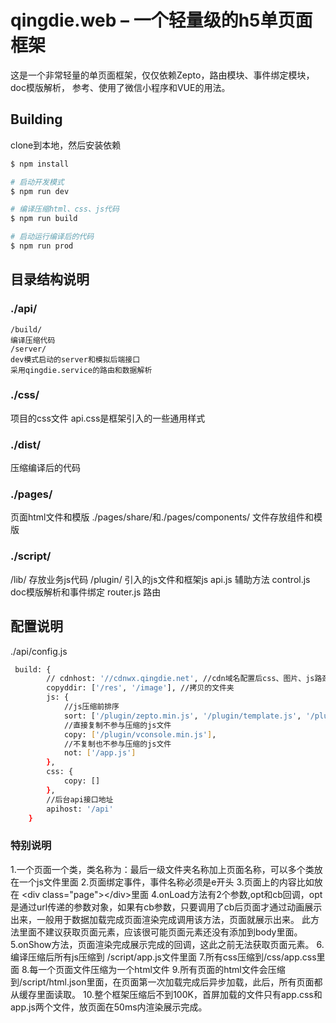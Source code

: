 # qingdie.web – 一个轻量级的h5单页面框架

这是一个非常轻量的单页面框架，仅仅依赖Zepto，路由模块、事件绑定模块，doc模版解析，
参考、使用了微信小程序和VUE的用法。

## Building

clone到本地，然后安装依赖
~~~ sh
$ npm install

# 启动开发模式
$ npm run dev

# 编译压缩html、css、js代码
$ npm run build

# 启动运行编译后的代码
$ npm run prod
~~~

## 目录结构说明
   ### ./api/
    /build/
    编译压缩代码
    /server/
    dev模式启动的server和模拟后端接口
    采用qingdie.service的路由和数据解析
   ### ./css/
   项目的css文件
   api.css是框架引入的一些通用样式 
   ### ./dist/
   压缩编译后的代码 
   ### ./pages/
   页面html文件和模版
     ./pages/share/和./pages/components/ 文件存放组件和模版
   ### ./script/
   /lib/
   存放业务js代码
   /plugin/
   引入的js文件和框架js
   api.js 辅助方法
   control.js doc模版解析和事件绑定
   router.js 路由
## 配置说明
./api/config.js
~~~ sh
 build: {
        // cdnhost: '//cdnwx.qingdie.net', //cdn域名配置后css、图片、js路劲替换为cdn
        copyddir: ['/res', '/image'], //拷贝的文件夹
        js: {
            //js压缩前排序
            sort: ['/plugin/zepto.min.js', '/plugin/template.js', '/plugin/api.js', '/plugin/router.js', '/plugin/control.js', '/plugin/jweixin-1.3.0.js', '/lib/app.js'],
            //直接复制不参与压缩的js文件
            copy: ['/plugin/vconsole.min.js'],
            //不复制也不参与压缩的js文件
            not: ['/app.js']
        },
        css: {
            copy: []
        },
        //后台api接口地址
        apihost: '/api'
    }
~~~

### 特别说明
1.一个页面一个类，类名称为：最后一级文件夹名称加上页面名称，可以多个类放在一个js文件里面
2.页面绑定事件，事件名称必须是e开头
3.页面上的内容比如放在 &lt;div class=&quot;page&quot;&gt;&lt;/div&gt;里面
4.onLoad方法有2个参数,opt和cb回调，opt是通过url传递的参数对象，如果有cb参数，只要调用了cb后页面才通过动画展示出来，一般用于数据加载完成页面渲染完成调用该方法，页面就展示出来。
  此方法里面不建议获取页面元素，应该很可能页面元素还没有添加到body里面。
5.onShow方法，页面渲染完成展示完成的回调，这此之前无法获取页面元素。
6.编译压缩后所有js压缩到 /script/app.js文件里面
7.所有css压缩到/css/app.css里面
8.每一个页面文件压缩为一个html文件
9.所有页面的html文件会压缩到/script/html.json里面，在页面第一次加载完成后异步加载，此后，所有页面都从缓存里面读取。
10.整个框架压缩后不到100K，首屏加载的文件只有app.css和app.js两个文件，放页面在50ms内渲染展示完成。